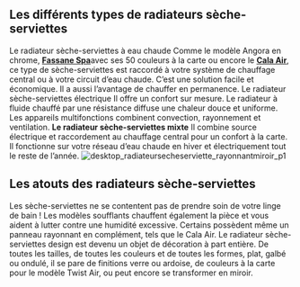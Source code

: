 ## Les différents types de radiateurs sèche-serviettes
Le radiateur sèche-serviettes à eau chaude
Comme le modèle Angora en chrome, [**Fassane Spa**](/seche-serviettes-fassane-spa-electrique-eau-chaude-FPC1240946)[](/seche-serviettes-fassane-spa-electrique%2C-eau-chaude-FPC1240946)avec ses 50 couleurs à la carte ou encore le [**Cala Air**](/seche-serviettes-cala-air-electrique-FPC1220702), ce type de sèche-serviettes est raccordé à votre système de chauffage central ou à votre circuit d’eau chaude. C’est une solution facile et économique. Il a aussi l’avantage de chauffer en permanence.
Le radiateur sèche-serviettes électrique
Il offre un confort sur mesure. Le radiateur à fluide chauffé par une résistance diffuse une chaleur douce et uniforme. Les appareils multifonctions combinent convection, rayonnement et ventilation.
**Le radiateur sèche-serviettes mixte**
Il combine source électrique et raccordement au chauffage central pour un confort à la carte. Il fonctionne sur votre réseau d’eau chaude en hiver et électriquement tout le reste de l’année.
![desktop_radiateursecheserviette_rayonnantmiroir_p1](//statics.lapeyre.fr/img/contrib/2bdd4da300202049/desktop_radiateursecheserviette_rayonnantmiroir_p1.jpg)
## Les atouts des radiateurs sèche-serviettes
Les sèche-serviettes ne se contentent pas de prendre soin de votre linge de bain !
Les modèles soufflants chauffent également la pièce et vous aident à lutter contre une humidité excessive. Certains possèdent même un panneau rayonnant en complément, tels que le Cala Air.
Le radiateur sèche-serviettes design est devenu un objet de décoration à part entière. De toutes les tailles, de toutes les couleurs et de toutes les formes, plat, galbé ou ondulé, il se pare de finitions verre ou ardoise, de couleurs à la carte pour le modèle Twist Air, ou peut encore se transformer en miroir.